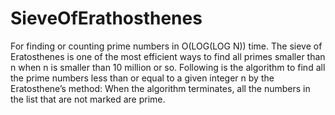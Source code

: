 # SieveOfErathosthenes
For finding or counting prime numbers in O(LOG(LOG N)) time.
The sieve of Eratosthenes is one of the most efficient ways to find all primes smaller than n when n is smaller than 10 million or so.
Following is the algorithm to find all the prime numbers less than or equal to a given integer n by the Eratosthene’s method: 
When the algorithm terminates, all the numbers in the list that are not marked are prime. 
